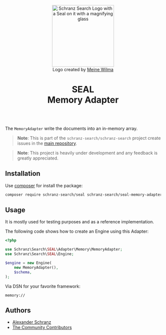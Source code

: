 <div align="center">
    <img alt="Schranz Search Logo with a Seal on it with a magnifying glass" src="https://avatars.githubusercontent.com/u/120221538?s=400&v=6" width="200" height="200">
</div>

<div align="center">Logo created by <a href="https://cargocollective.com/meinewilma">Meine Wilma</a></div>

<h1 align="center">SEAL <br /> Memory Adapter</h1>

<br />
<br />

The `MemoryAdapter` write the documents into an in-memory array.

> **Note**:
> This is part of the `schranz-search/schranz-search` project create issues in the [main repository](https://github.com/schranz-search/schranz-search).

> **Note**:
> This project is heavily under development and any feedback is greatly appreciated.

## Installation

Use [composer](https://getcomposer.org/) for install the package:

```bash
composer require schranz-search/seal schranz-search/seal-memory-adapter
```

## Usage

It is mostly used for testing purposes and as a reference implementation.

The following code shows how to create an Engine using this Adapter:

```php
<?php

use Schranz\Search\SEAL\Adapter\Memory\MemoryAdapter;
use Schranz\Search\SEAL\Engine;

$engine = new Engine(
    new MemoryAdapter(),
    $schema,
);
```

Via DSN for your favorite framework:

```env
memory://
```

## Authors

- [Alexander Schranz](https://github.com/alexander-schranz/)
- [The Community Contributors](https://github.com/schranz-search/schranz-search/graphs/contributors)
